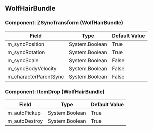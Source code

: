 ## WolfHairBundle

### Component: ZSyncTransform (WolfHairBundle)

|Field|Type|Default Value|
|---|---|---|
|m_syncPosition|System.Boolean|True|
|m_syncRotation|System.Boolean|True|
|m_syncScale|System.Boolean|False|
|m_syncBodyVelocity|System.Boolean|False|
|m_characterParentSync|System.Boolean|False|

### Component: ItemDrop (WolfHairBundle)

|Field|Type|Default Value|
|---|---|---|
|m_autoPickup|System.Boolean|True|
|m_autoDestroy|System.Boolean|True|


